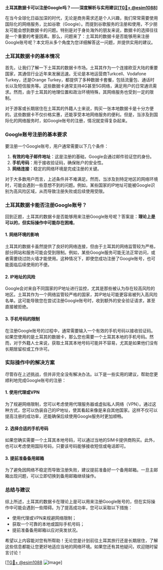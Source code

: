 **土耳其数据卡可以注册Google吗？——深度解析与实用建议[[TG💪+ @esim1088](https://t.me/s/esim1088)]**

在当今全球化日益加深的时代，无论是商务需求还是个人兴趣，我们常常需要使用国际化的网络服务，比如谷歌（Google）。而提到谷歌服务的注册和使用，不少朋友可能会想到数据卡的问题。特别是对于身处海外的朋友来说，数据卡的选择往往是一个重要的考量因素。那么，问题来了：土耳其的数据卡是否能够用来注册Google账号呢？本文将从多个角度为您详细解答这一问题，并提供实用的建议。

### 土耳其数据卡的基本情况

首先，让我们了解一下土耳其的数据卡市场。土耳其作为一个连接欧亚大陆的重要国家，其通信行业近年来发展迅速。无论是本地运营商Turkcell、Vodafone Turkey，还是Orange Turkey，都提供了多种数据卡套餐，包括流量包、通话时长以及短信服务等。这些数据卡通常支持4G甚至5G网络，满足用户的日常通讯需求。然而，由于土耳其的地理位置和政治环境特殊，其网络服务也受到一定的限制。

对于游客或长期居住在土耳其的外籍人士来说，购买一张本地数据卡是十分方便的。这些数据卡不仅价格实惠，还能享受本地网络服务的便利。但是，当涉及到国际化的网络服务时，如Google账号的注册，情况就变得复杂起来。

### Google账号注册的基本要求

要注册一个Google账号，用户通常需要以下几个条件：

1. **有效的电子邮件地址**：这是注册的基础，Google会通过邮件验证您的身份。
2. **手机号码**：用于接收验证码，确保账户的安全性。
3. **网络连接**：稳定的网络环境是完成注册的关键。

对于大多数用户而言，上述条件并不难满足。然而，当涉及到特定地区的网络环境时，可能会遇到一些意想不到的问题。例如，某些国家的IP地址可能被Google识别为高风险区域，从而导致注册失败或后续使用受限。

### 土耳其数据卡能否注册Google账号？

回到正题，土耳其的数据卡是否能够用来注册Google账号呢？答案是：**理论上是可以的，但实际操作中可能存在困难**。

#### 1. 网络环境的影响

土耳其的数据卡虽然提供了良好的网络连接，但由于土耳其的网络监管较为严格，部分网站和服务可能会受到限制。例如，某些Google服务可能无法正常访问，或者需要绕过防火墙才能使用。这种情况下，即使您成功注册了Google账号，也可能面临后续使用的不便。

#### 2. IP地址的风险

Google会对来自不同国家的IP地址进行监控，尤其是那些被认为存在较高风险的地区。土耳其作为一个网络监管较严格的国家，其IP地址可能更容易被列入高风险名单。这可能导致您在尝试注册Google账号时，收到额外的安全验证请求，甚至直接被拒绝。

#### 3. 手机号码的限制

在注册Google账号的过程中，通常需要输入一个有效的手机号码以接收验证码。如果您使用的是土耳其的数据卡，那么您也需要一个土耳其本地的手机号码。然而，对于外籍人士来说，获取土耳其本地号码可能并不容易，尤其是如果他们没有长期居留权或工作许可。

### 实际操作中的解决方案

尽管存在上述挑战，但并非完全没有解决办法。以下是一些实用的建议，帮助您更顺利地完成Google账号的注册：

#### 1. 使用代理或VPN

为了规避网络限制，您可以考虑使用代理服务器或虚拟私人网络（VPN）。通过这种方式，您可以伪装自己的IP地址，使其看起来像是来自其他国家。这样不仅可以提高注册的成功率，还能确保后续使用Google服务时更加顺畅。

#### 2. 选择合适的手机号码

如果您确实需要一个土耳其本地号码，可以通过当地的SIM卡提供商购买。此外，也可以考虑使用国际号码，只要该号码能够接收短信或电话即可。

#### 3. 提前准备备用邮箱

为了避免因网络不稳定而导致注册失败，建议提前准备好一个备用邮箱。一旦主邮箱出现问题，可以立即切换到备用邮箱继续操作。

### 总结与建议

综上所述，土耳其的数据卡在理论上是可以用来注册Google账号的，但在实际操作中可能会遇到一些障碍。为了提高成功率，您可以采取以下措施：

- 使用代理或VPN来规避网络限制；
- 获取一个可靠的本地或国际手机号码；
- 提前准备备用邮箱以应对突发状况。

希望以上内容能对您有所帮助！无论您是计划前往土耳其旅行还是长期居住，了解这些信息都能让您更好地适应当地的网络环境。如果您还有其他疑问，欢迎随时留言讨论！

[[TG💪+ @esim1088](https://t.me/s/esim1088) ![Image](https://i.postimg.cc/4NQfJmqS/Snipaste-2025-05-13-00-14-12.png)]